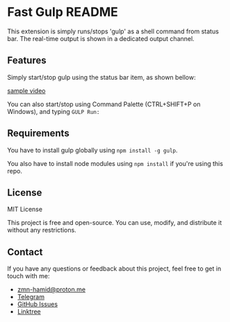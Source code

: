 # Fast Gulp README

This extension is simply runs/stops 'gulp' as a shell command from status bar. The real-time output is shown in a dedicated output channel.

## Features

Simply start/stop gulp using the status bar item, as shown bellow:

[sample video](https://github.com/zmn-hamid/fast-gulp/assets/129656474/d4828ea2-65fa-4c26-81bc-cac015017145)

You can also start/stop using Command Palette (CTRL+SHIFT+P on Windows), and typing `GULP Run: `

## Requirements

You have to install gulp globally using `npm install -g gulp`.

You also have to install node modules using `npm install` if you're using this repo.

## License

MIT License

This project is free and open-source. You can use, modify, and distribute it without any restrictions.

## Contact

If you have any questions or feedback about this project, feel free to get in touch with me:

- zmn-hamid@proton.me
- [Telegram](https://t.me/hamid1780)
- [GitHub Issues](https://github.com/zmn-hamid/GulpRun/issues)
- [Linktree](https://linktr.ee/zmn.hamid)
